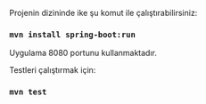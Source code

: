 Projenin dizininde ike şu komut ile çalıştırabilirsiniz:

### `mvn install spring-boot:run`

Uygulama 8080 portunu kullanmaktadır.

Testleri çalıştırmak için:

### `mvn test`
